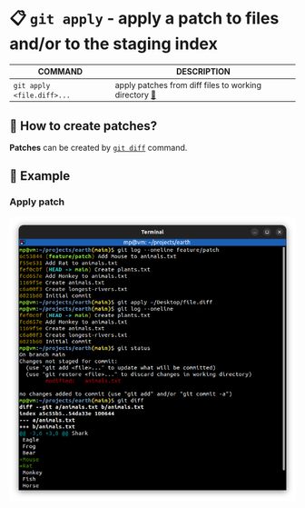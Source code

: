 # 📋 `git apply` - apply a patch to files and/or to the staging index

| COMMAND                    | DESCRIPTION                                                          |
| -------------------------- | -------------------------------------------------------------------- |
| `git apply <file.diff>...` | apply patches from diff files to working directory [🔗](#apply-patch) |

## 📌 How to create patches?

**Patches** can be created by [`git diff`](GIT-DIFF.md) command.

## 📌 Example

### Apply patch

![](images/git-apply.png)